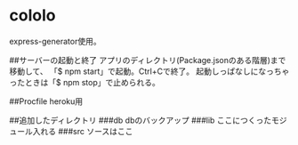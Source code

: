 # cololo

express-generator使用。


##サーバーの起動と終了
アプリのディレクトリ(Package.jsonのある階層)まで移動して、
「$ npm start」で起動。Ctrl+Cで終了。
起動しっぱなしになっちゃったときは「$ npm stop」で止められる。

##Procfile
heroku用

##追加したディレクトリ
###db
dbのバックアップ
###lib
ここにつくったモジュール入れる
###src
ソースはここ
